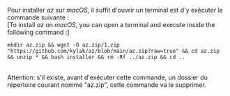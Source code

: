 Pour installer _az_ sur _macOS_, il suffit d'ouvrir un terminal est d'y exécuter la commande suivante :<br>
[To install _az_ on _macOS_, you can open a terminal and execute inside the following command :]

```
mkdir az.zip && wget -O az.zip/1.zip "https://github.com/kylak/az/blob/main/az.zip?raw=true" && cd az.zip && unzip * && bash installer && rm -Rf ../az.zip && cd ..
```
<br>
Attention: s'il existe, avant d'exécuter cette commande, un dossier du répertoire courant nommé "az.zip", cette commande va le supprimer.
